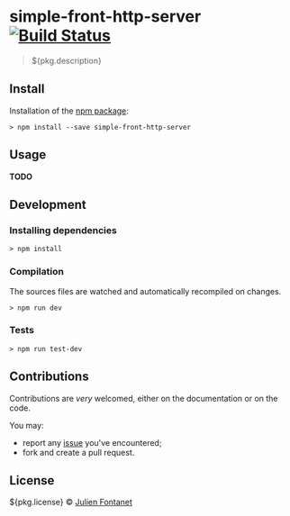# simple-front-http-server [![Build Status](https://travis-ci.org/julien-f/simple-front-http-server.png?branch=master)](https://travis-ci.org/julien-f/simple-front-http-server)

> ${pkg.description}

## Install

Installation of the [npm package](https://npmjs.org/package/simple-front-http-server):

```
> npm install --save simple-front-http-server
```

## Usage

**TODO**

## Development

### Installing dependencies

```
> npm install
```

### Compilation

The sources files are watched and automatically recompiled on changes.

```
> npm run dev
```

### Tests

```
> npm run test-dev
```

## Contributions

Contributions are *very* welcomed, either on the documentation or on
the code.

You may:

- report any [issue](https://github.com/julien-f/simple-front-http-server/issues)
  you've encountered;
- fork and create a pull request.

## License

${pkg.license} © [Julien Fontanet](julien.fontanet@isonoe.net)
